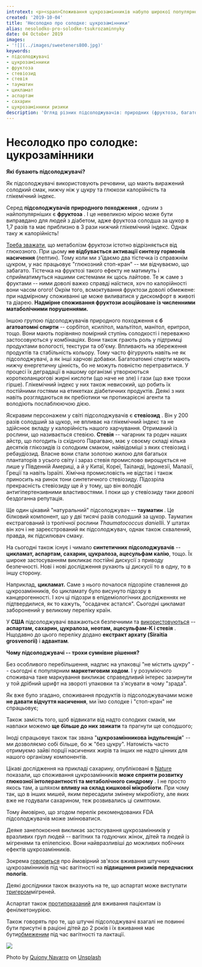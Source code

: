 ```yaml
---
introtext: <p><span>Споживання цукрозамінників набуло широкої популярності і прийнято справді трохи з ейфорією – ось воно, щастя, їсиш солоденьке і тобі за те нічого нема. Спробуємо трохи розібратися у тих всіх страшних назвах та порозмірковувати про можливі підводні камені підсолоджувачів. </span></p>
created: '2019-10-04'
title: 'Несолодко про солодке: цукрозамінники'
alias: nesolodko-pro-solodke-tsukrozaminnyky
date: 04 October 2019
images:
- '![](../images/sweeteners800.jpg)'
keywords:
- підсолоджувачі
- цукрозамінники
- фруктоза
- стевіозид
- стевія
- тауматин
- цикламат
- аспартам
- сахарин
- цукрозамінники ризики
description: 'Огляд різних підсолоджувачів: природних (фруктоза, багатоатомні спирти, стевіозид/стевія, тауматин) та синтетичних (цикламат, аспартам, сахарин, цукралоза, ацесульфам-К), їх вплив на глікемічний індекс, безпеку та потенційні ризики.'
---
```


# Несолодко про солодке: цукрозамінники

**Які бувають підсолоджувачі?**

Як підсолоджувачі використовують речовини, що мають виражений солодкий смак, нижчу ніж у цукру та глюкози калорійність та глікемічний індекс.

Серед **підсолоджувачів природного походження** , одним з найпопулярніших є **фруктоза** . І це невеликою мірою може бути виправдано для людей з діабетом, адже фруктоза солодша за цукор в 1,7 разів та має приблизно в 3 рази нижчий глікемічний індекс. Однак таку ж калорійність!

[Треба зважати](https://www.ncbi.nlm.nih.gov/pubmed/26400114), що метаболізм фруктози істотно відрізняється від глюкозного. При цьому **не відбувається активації синтезу гормонів насичення** (лептин). Тому коли ми з'їдаємо два тістечка із справжнім цукром, у нас працьовує "глюкозний стоп-кран" -- ми відчуваємо, що забагато. Тістечка на фруктозі такого ефекту не матимуть і сприйматимуться нашими системами як щось лайтове. Те ж саме з фруктами -- ними доволі важко справді наїстися, хоч по калорійності вони часом огого! Окрім того, всмоктування фруктози доволі обмежене: при надмірному споживанні це може виливатися у дискомфорт в животі та діарею. **Надмірне споживання фруктози асоційоване із численними матаболічними порушеннями.**

Іншою групою підсолоджувачів природного походження є **б** **агатоатомні спирти** -- сорбітол, ксилітол, мальтітол, манітол, еритрол, тощо. Вони мають порівняно помірний ступінь солодкості і переважно застосовуються у комбінаціях. Вони також грають роль у підтримці продуктами вологості, текстури та об'єму. Впливають на збереження продуктів та стабільність кольору. Тому часто фігурують навіть не як підсолоджувачі, а як інші харчові добавки. Багатоатомні спирти мають нижчу енергетичну цінність, бо не можуть повністю перетравитися. У процесі їх деградації в нашому організмі утворюються коротколанцюгові жирні кислоти (що наче не зле) і гази (що вже трохи гірше). Глікемічний індекс у них також невисокий, що робить їх постійними гостями на етикетках діабетичних продуктів. Деякі з них навіть розглядаються як пребіотики чи протикарієсні агенти та володіють послаблюючою дією.

Яскравим персонажем у світі підсолоджувачів є **стевіозид** . Він у 200 разів солодший за цукор, не впливає на глікемічний індекс та не здійснює вкладу у калорійність нашого харчування. Отриманий із рослини, що називається стевією. **Стевія** -- чагарник та родич наших айстр, що погодить із східного Парагваю, має у своєму складі кілька десятків глікозидів із солодким смаком, найвідоміші з яких стевіозид і ребаудіозид. Власне вони стали золотою жилою для багатьох плантаторів з усього світу і зараз стевія промислово вирощується не лише у Південній Америці, а й у Китаї, Кореї, Таіланді, Індонезії, Малазії, Греції та навіть Ізраїлі. Хімічна промисловість не відстає і також приносить на ринок тони синтетичного стевіозиду. Підозріла прекрасність стевіозиду ще й у тому, що він володіє антигіпертензивними властивостями. І поки що у стевіозиду таки доволі бездоганна репутація.

Ще один цікавий "натуральний" підсолоджувач -- **тауматин** . Це білковий компонент, що у дві тисячі разів солодший за цукор. Тауматин екстрагований із тропічної рослини *Thaumatococcus danielli*i. У штатах він хоч і не зареєстрований як підсолоджувач, однак також схвалений, правда, як підсилювач смаку.

На сьогодні також існує і чимало **синтетичних підсолоджувачів** -- **цикламат, аспартам, сахарин, цукралоза, ацесульфам калію**, тощо. Їх широке застосуванням викликає постійні дискусії з приводу безпечності. Нові і нові дослідження рухають ці дискусії то в одну, то в іншу сторону.

Наприклад, **цикламат.** Саме з нього почалося підозріле ставлення до цукрозамінників, бо цикламату було висунуто підозру в канцерогенності. І хоч ці підозри в епідеміологічних дослідженнях не підтвердилися, як то кажуть, "осадачек астался". Сьогодні цикламат заборонений у великому переліку країн.

У **США** підсолоджувачі вважаються безпечними та [використовуються](https://www.ncbi.nlm.nih.gov/pmc/articles/PMC4899993/) -- **аспартам, сахарин, цукралоза, неотам, ацесульфам-К і стевія** . Нщодавно до цього переліку додано **екстракт архату (Siraitia grosvenorii)** і **адвантам**.

**Чому підсолоджувачі -- трохи сумнівне рішення?**

Без особливого перебільшення, надпис на упаковці "не містить цукру" -- сьогодні є популярним **маркетиговим ходом**. І у розуміючого споживача таке маркування викликає справедливий інтерес зазирнути у той дрібний шрифт на звороті упаковки та з'ясувати в чому "зрада".

Як вже було згадано, споживання продуктів із підсолоджувачами може **не давати відчуття насичення**, ми їмо солодке і "стоп-кран" не спрацьовує;

Також замість того, щоб відвикати від надто солодких смаків, ми навпаки можемо **ще більше до них звикати** та прагнути ще солодшого;

Іноді спрацьовує також так звана "**цукрозамінникова індульгенція**" -- ми дозволяємо собі більше, бо ж "без цукру". Натомість часто отримуємо зайві порції насичених жирів та інших не надто цінних для нашого організму компонентів.

Цікаві дослідження на прикладі сахарину, опубліковані в [Nature](https://www.nature.com/news/sugar-substitutes-linked-to-obesity-1.15938) показали, що споживання цукрозамінників **може сприяти розвитку глюкозної інтолерантності та метаболічного синдрому** . І не просто якось там, а шляхом **впливу на склад кишкової мікробіоти**. При чому так, що в інших мишей, яким пересадили змінену мікробіоту, але яких вже не годували сахарином, теж розвивались ці симптоми.

Тому ймовірно, що згодом перелік рекомендованих FDA підсолоджувачів може змінюватися.

Деяке занепокоєння викликає застосування цукрозамінників у вразливих груп людей -- вагітних та годуючих жінок, дітей та людей із мігренями та епілепсією. Вони найвразливіші до можливих побічних ефектів цукрозамінників.

Зокрема [говориться](https://www.ncbi.nlm.nih.gov/pubmed/20592133/) про ймовірний зв'язок вживання штучних цукрозамінників під час вагітності на **підвищення ризиків передчасних пологів**.

Деякі дослідники також вказують на те, що аспартат може виступати [тригером](https://www.ncbi.nlm.nih.gov/pubmed/28198207)мігреней.

Аспартат також [протипоказаний](https://www.fda.gov/food/food-additives-petitions/additional-information-about-high-intensity-sweeteners-permitted-use-food-united-states) для вживання пацієнтам із фенілкетонурією.

Також говорять про те, що штучні підсолоджувачі взагалі не повинні бути присутні в раціоні дітей до 2 років і їх вживання має бути[обмеженим](https://www.ncbi.nlm.nih.gov/pmc/articles/PMC4899993/) під час вагітності та лактації.

![](../images/sweeteners800.jpg)

Photo by [Quiony Navarro](https://unsplash.com/@quiony?utm_source=unsplash&utm_medium=referral&utm_content=creditCopyText) on [Unsplash](https://unsplash.com/s/photos/sweets?utm_source=unsplash&utm_medium=referral&utm_content=creditCopyText)

